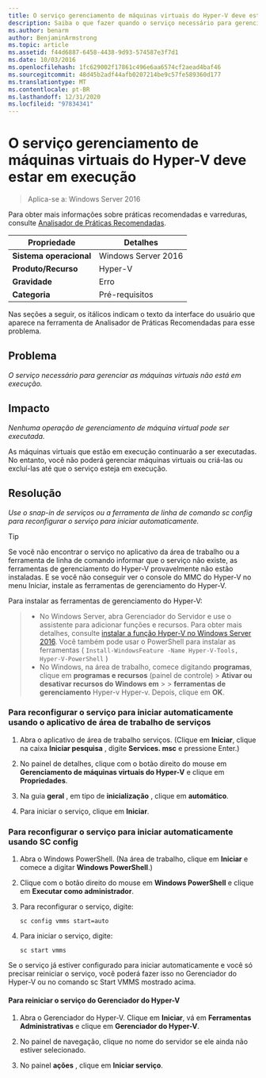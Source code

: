 ```yaml
---
title: O serviço gerenciamento de máquinas virtuais do Hyper-V deve estar em execução
description: Saiba o que fazer quando o serviço necessário para gerenciar as máquinas virtuais não estiver em execução.
ms.author: benarm
author: BenjaminArmstrong
ms.topic: article
ms.assetid: f44d6887-6458-4438-9d93-574587e3f7d1
ms.date: 10/03/2016
ms.openlocfilehash: 1fc629002f17861c496e6aa6574cf2aead4baf46
ms.sourcegitcommit: 48d45b2adf44afb0207214be9c57fe589360d177
ms.translationtype: MT
ms.contentlocale: pt-BR
ms.lasthandoff: 12/31/2020
ms.locfileid: "97834341"
---
```

# <a name="the-hyper-v-virtual-machine-management-service-must-be-running"></a>O serviço gerenciamento de máquinas virtuais do Hyper-V deve estar em execução

>Aplica-se a: Windows Server 2016

Para obter mais informações sobre práticas recomendadas e varreduras, consulte [Analisador de Práticas Recomendadas](https://go.microsoft.com/fwlink/?LinkId=122786).

|Propriedade|Detalhes|
|-|-|
|**Sistema operacional**|Windows Server 2016|
|**Produto/Recurso**|Hyper-V|
|**Gravidade**|Erro|
|**Categoria**|Pré-requisitos|

Nas seções a seguir, os itálicos indicam o texto da interface do usuário que aparece na ferramenta de Analisador de Práticas Recomendadas para esse problema.

## <a name="issue"></a>Problema

*O serviço necessário para gerenciar as máquinas virtuais não está em execução.*

## <a name="impact"></a>Impacto

*Nenhuma operação de gerenciamento de máquina virtual pode ser executada.*

As máquinas virtuais que estão em execução continuarão a ser executadas. No entanto, você não poderá gerenciar máquinas virtuais ou criá-las ou excluí-las até que o serviço esteja em execução.

## <a name="resolution"></a>Resolução

*Use o snap-in de serviços ou a ferramenta de linha de comando sc config para reconfigurar o serviço para iniciar automaticamente.*

> [!TIP]
> Se você não encontrar o serviço no aplicativo da área de trabalho ou a ferramenta de linha de comando informar que o serviço não existe, as ferramentas de gerenciamento do Hyper-V provavelmente não estão instaladas.
E se você não conseguir ver o console do MMC do Hyper-V no menu Iniciar, instale as ferramentas de gerenciamento do Hyper-V.

Para instalar as ferramentas de gerenciamento do Hyper-V:
>
> - No Windows Server, abra Gerenciador do Servidor e use o assistente para adicionar funções e recursos. Para obter mais detalhes, consulte [instalar a função Hyper-V no Windows Server 2016](../get-started/Install-the-Hyper-V-role-on-Windows-Server.md).  Você também pode usar o PowerShell para instalar as ferramentas ( `Install-WindowsFeature -Name Hyper-V-Tools, Hyper-V-PowerShell` )
> - No Windows, na área de trabalho, comece digitando **programas**, clique em **programas e recursos** (painel de controle) > **Ativar ou desativar recursos do Windows em**  >    >  **ferramentas de gerenciamento** Hyper-v Hyper-v. Depois, clique em **OK**.

### <a name="to-reconfigure-the-service-to-start-automatically-using-the-services-desktop-app"></a>Para reconfigurar o serviço para iniciar automaticamente usando o aplicativo de área de trabalho de serviços

1.  Abra o aplicativo de área de trabalho serviços. (Clique em **Iniciar**, clique na caixa **Iniciar pesquisa** , digite **Services. msc** e pressione Enter.)

2.  No painel de detalhes, clique com o botão direito do mouse em **Gerenciamento de máquinas virtuais do Hyper-V** e clique em **Propriedades**.

3.  Na guia **geral** , em tipo de **inicialização** , clique em **automático**.

4.  Para iniciar o serviço, clique em **Iniciar**.

### <a name="to-reconfigure-the-service-to-start-automatically-using-sc-config"></a>Para reconfigurar o serviço para iniciar automaticamente usando SC config

1.  Abra o Windows PowerShell. (Na área de trabalho, clique em **Iniciar** e comece a digitar **Windows PowerShell**.)

2.  Clique com o botão direito do mouse em **Windows PowerShell** e clique em **Executar como administrador**.

3.  Para reconfigurar o serviço, digite:

    ```
    sc config vmms start=auto
    ```

4.  Para iniciar o serviço, digite:

    ```
    sc start vmms
    ```

Se o serviço já estiver configurado para iniciar automaticamente e você só precisar reiniciar o serviço, você poderá fazer isso no Gerenciador do Hyper-V ou no comando sc Start VMMS mostrado acima.

#### <a name="to-restart-the-service-from-hyper-v-manager"></a>Para reiniciar o serviço do Gerenciador do Hyper-V

1.  Abra o Gerenciador do Hyper-V. Clique em **Iniciar**, vá em **Ferramentas Administrativas** e clique em **Gerenciador do Hyper-V**.

2.  No painel de navegação, clique no nome do servidor se ele ainda não estiver selecionado.

3.  No painel **ações** , clique em **Iniciar serviço**.



